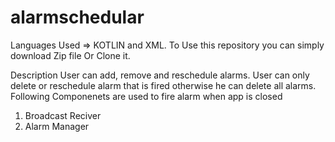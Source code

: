 # alarmschedular
Languages Used => KOTLIN and XML.
To Use this repository you can simply download Zip file Or Clone it.

Description
User can add, remove and reschedule alarms. User can only delete or reschedule alarm that is fired otherwise he can delete all alarms.
Following Componenets are used to fire alarm when app is closed
1. Broadcast Reciver
2. Alarm Manager
